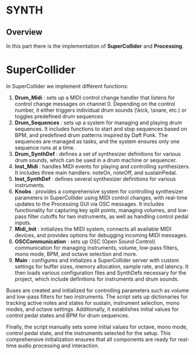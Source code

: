 # SYNTH

## Overview
In this part there is the implementation of **SuperCollider** and **Processing**. 

# SuperCollider
In SuperCollider we implement different functions:
1) **Drum_Midi** : sets up a MIDI control change handler that listens for control change messages on channel 0. Depending on the control number, it either triggers individual drum sounds (\kick, \snare, etc.) or toggles predefined drum sequences
2) **Drum_Sequences** : sets up a system for managing and playing drum sequences. It includes functions to start and stop sequences based on BPM, and predefined drum patterns inspired by Daft Punk. The sequences are managed as tasks, and the system ensures only one sequence runs at a time.
3) **Drum_SynthDef** : defines a set of synthesizer definitions for various drum sounds, which can be used in a drum machine or sequencer.
4) **Inst_Midi** : handles MIDI events for playing and controlling synthesizers. It includes three main handlers: noteOn, noteOff, and sustainPedal.
5) **Inst_SynthDef** : defines several synthesizer definitions for various instruments.
6) **Knobs** : provides a comprehensive system for controlling synthesizer parameters in SuperCollider using MIDI control changes, with real-time updates to the Processing GUI via OSC messages. It includes functionality for capturing key split points, managing volumes, and low-pass filter cutoffs for two instruments, as well as handling control pedal inputs.
7) **Midi_Init** : initializes the MIDI system, connects all available MIDI devices, and provides options for debugging incoming MIDI messages.
8) **OSCCommunication** : sets up OSC (Open Sound Control) communication for managing instruments, volume, low-pass filters, mono mode, BPM, and octave selection and more.
9) **Main** : configures and initializes a SuperCollider server with custom settings for buffer sizes, memory allocation, sample rate, and latency. It then loads various configuration files and SynthDefs necessary for the project, which include definitions for instruments and drum sounds.

Buses are created and initialized for controlling parameters such as volume and low-pass filters for two instruments. The script sets up dictionaries for tracking active notes and states for sustain, instrument selection, mono modes, and octave settings. Additionally, it establishes initial values for control pedal states and BPM for drum sequences.

Finally, the script manually sets some initial values for octave, mono mode, control pedal state, and the instruments selected for the setup. This comprehensive initialization ensures that all components are ready for real-time audio processing and interaction.


